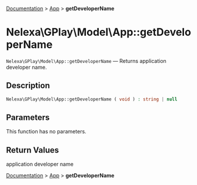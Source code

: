 [Documentation](../../README.md) > [App](README.md) > **getDeveloperName**

# Nelexa\GPlay\Model\App::getDeveloperName
`Nelexa\GPlay\Model\App::getDeveloperName` — Returns application developer name.

## Description
```php
Nelexa\GPlay\Model\App::getDeveloperName ( void ) : string | null
```

## Parameters
This function has no parameters.

## Return Values
application developer name

[Documentation](../../README.md) > [App](README.md) > **getDeveloperName**
